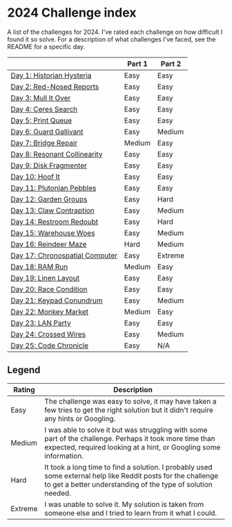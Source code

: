 # 2024 Challenge index

A list of the challenges for 2024. I've rated each challenge on how difficult I found it so solve. For a description of what challenges I've faced, see the README for a specific day.

|                                         | Part 1  | Part 2  |
| --------------------------------------- | ------- | ------- |
| [Day 1: Historian Hysteria](./01/)      | Easy    | Easy    |
| [Day 2: Red-Nosed Reports](./02/)       | Easy    | Easy    |
| [Day 3: Mull It Over](./03/)            | Easy    | Easy    |
| [Day 4: Ceres Search](./04/)            | Easy    | Easy    |
| [Day 5: Print Queue](./05/)             | Easy    | Easy    |
| [Day 6: Guard Gallivant](./06/)         | Easy    | Medium  |
| [Day 7: Bridge Repair](./07/)           | Medium  | Easy    |
| [Day 8: Resonant Collinearity](./08)    | Easy    | Easy    |
| [Day 9: Disk Fragmenter](./09/)         | Easy    | Easy    |
| [Day 10: Hoof It](./10/)                | Easy    | Easy    |
| [Day 11: Plutonian Pebbles](./11/)      | Easy    | Easy    |
| [Day 12: Garden Groups](./12/)          | Easy    | Hard    |
| [Day 13: Claw Contraption](./13/)       | Easy    | Medium  |
| [Day 14: Restroom Redoubt](./14/)       | Easy    | Hard    |
| [Day 15: Warehouse Woes](./15/)         | Easy    | Medium  |
| [Day 16: Reindeer Maze](./16/)          | Hard    | Medium  |
| [Day 17: Chronospatial Computer](./17/) | Easy    | Extreme |
| [Day 18: RAM Run](./18/)                | Medium  | Easy    |
| [Day 19: Linen Layout](./19/)           | Easy    | Easy    |
| [Day 20: Race Condition](./20/)         | Easy    | Easy    |
| [Day 21: Keypad Conundrum](./21/)       | Easy    | Medium  |
| [Day 22: Monkey Market](./22/)          | Medium  | Easy    |
| [Day 23: LAN Party](./23/)              | Easy    | Easy    |
| [Day 24: Crossed Wires](./24/)          | Easy    | Medium  |
| [Day 25: Code Chronicle](./25/)         | Easy    | N/A     |

## Legend

| Rating  | Description
| ------- | ------------
| Easy    | The challenge was easy to solve, it may have taken a few tries to get the right solution but it didn't require any hints or Googling.
| Medium  | I was able to solve it but was struggling with some part of the challenge. Perhaps it took more time than expected, required looking at a hint, or Googling some information.
| Hard    | It took a long time to find a solution. I probably used some external help like Reddit posts for the challenge to get a better understanding of the type of solution needed.
| Extreme | I was unable to solve it. My solution is taken from someone else and I tried to learn from it what I could.